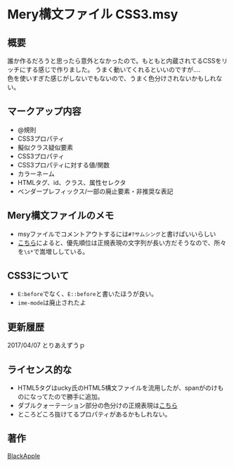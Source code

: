 # Mery構文ファイル CSS3.msy

## 概要
誰か作るだろうと思ったら意外となかったので。もともと内蔵されてるCSSをリッチにする感じで作りました。
うまく動いてくれるといいのですが....  
色を使いすぎた感じがしないでもないので、うまく色分けされないかもしれない。

## マークアップ内容
* @規則
* CSS3プロパティ
* 擬似クラス疑似要素
* CSS3プロパティ
* CSS3プロパティに対する値/関数
* カラーネーム
* HTMLタグ、id、クラス、属性セレクタ
* ベンダープレフィックス/一部の廃止要素・非推奨な表記

## Mery構文ファイルのメモ
* msyファイルでコメントアウトするには`#?サムシング`と書けばいいらしい
* [こちら](http://denspe.blog84.fc2.com/blog-entry-226.html "Mery（テキストエディタ）色分け表示用正規表現の優先順位")によると、優先順位は正規表現の文字列が長い方だそうなので、所々を`\s*`で嵩増ししている。

## CSS3について
* `E:before`でなく、`E::before`と書いたほうが良い。
* `ime-mode`は廃止されたよ


## 更新履歴
2017/04/07 とりあえずうｐ

## ライセンス的な
* HTML5タグはucky氏のHTML5構文ファイルを流用したが、spanがのけものになってたので勝手に追加。
* ダブルクォーテーション部分の色分けの正規表現は[こちら](http://www.haijin-boys.com/index.php?fuseaction=discussions.replies&discussion_id=2942 "正規表現で文字列データを検索したい場合。")
* ところどころ抜けてるプロパティがあるかもしれない。


## 著作
[BlackApple](https://github.com/JapaneseBlackApple)

